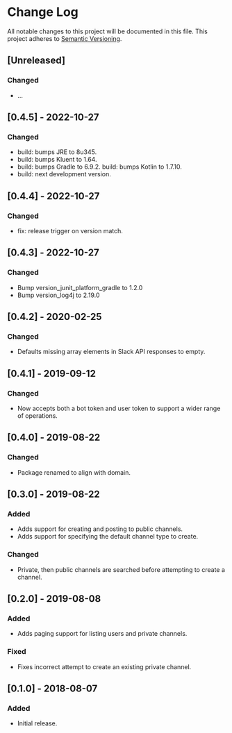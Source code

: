 # Change Log

All notable changes to this project will be documented in this file.
This project adheres to [Semantic Versioning](http://semver.org/).

## [Unreleased]
### Changed
- ...

## [0.4.5] - 2022-10-27
### Changed
- build: bumps JRE to 8u345.
- build: bumps Kluent to 1.64.
- build: bumps Gradle to 6.9.2. build: bumps Kotlin to 1.7.10.
- build: next development version.

## [0.4.4] - 2022-10-27
### Changed
- fix: release trigger on version match.

## [0.4.3] - 2022-10-27
### Changed
- Bump version_junit_platform_gradle to 1.2.0
- Bump version_log4j to 2.19.0

## [0.4.2] - 2020-02-25
### Changed
- Defaults missing array elements in Slack API responses to empty.

## [0.4.1] - 2019-09-12
### Changed
- Now accepts both a bot token and user token to support a wider range of operations.

## [0.4.0] - 2019-08-22
### Changed
- Package renamed to align with domain.

## [0.3.0] - 2019-08-22
### Added
- Adds support for creating and posting to public channels.
- Adds support for specifying the default channel type to create.

### Changed
- Private, then public channels are searched before attempting to create a channel.

## [0.2.0] - 2019-08-08
### Added
- Adds paging support for listing users and private channels.

### Fixed
- Fixes incorrect attempt to create an existing private channel.

## [0.1.0] - 2018-08-07
### Added
- Initial release.
